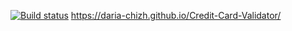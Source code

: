 [![Build status](https://ci.appveyor.com/api/projects/status/qv8uhc0odwsc5sd6?svg=true)](https://ci.appveyor.com/project/Daria-chizh/credit-card-validator)
https://daria-chizh.github.io/Credit-Card-Validator/
